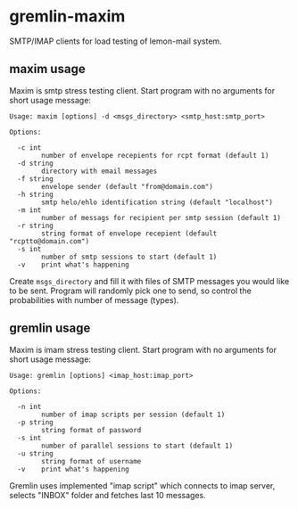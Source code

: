 # gremlin-maxim

SMTP/IMAP clients for load testing of lemon-mail system.

## maxim usage

Maxim is smtp stress testing client. Start program with no arguments for short usage message:

```
Usage: maxim [options] -d <msgs_directory> <smtp_host:smtp_port>

Options:

  -c int
        number of envelope recepients for rcpt format (default 1)
  -d string
        directory with email messages
  -f string
        envelope sender (default "from@domain.com")
  -h string
        smtp helo/ehlo identification string (default "localhost")
  -m int
        number of messags for recipient per smtp session (default 1)
  -r string
        string format of envelope recepient (default "rcptto@domain.com")
  -s int
        number of smtp sessions to start (default 1)
  -v    print what's happening
```

Create `msgs_directory` and fill it with files of SMTP messages you would like to be sent. Program will randomly pick one to send, so control the probabilities with number of message (types).

## gremlin usage

Maxim is imam stress testing client. Start program with no arguments for short usage message:

```
Usage: gremlin [options] <imap_host:imap_port>

Options:

  -n int
        number of imap scripts per session (default 1)
  -p string
        string format of password
  -s int
        number of parallel sessions to start (default 1)
  -u string
        string format of username
  -v    print what's happening
```

Gremlin uses implemented "imap script" which connects to imap server, selects "INBOX" folder and fetches last 10 messages.
